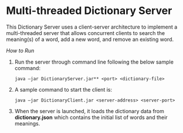 # Multi-threaded Dictionary Server #

This Dictionary Server uses a client-server architecture to implement a multi-threaded server
that allows concurrent clients to search the meaning(s) of a word, add a new word, and remove an existing word.

_How to Run_
1. Run the server through command line following the below sample command:
   
    `java –jar DictionaryServer.jar** <port> <dictionary-file>`
2. A sample command to start the client is:
   
   `java –jar DictionaryClient.jar <server-address> <server-port>`

3. When the server is launched, it loads the dictionary data from **dictionary.json** which contains the initial list of words and their meanings.

